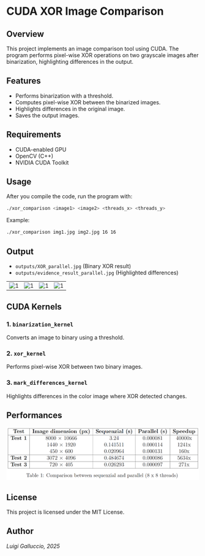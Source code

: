 # CUDA XOR Image Comparison

## Overview
This project implements an image comparison tool using CUDA. The program performs pixel-wise XOR operations on two grayscale images after binarization, highlighting differences in the output.

## Features
- Performs binarization with a threshold.
- Computes pixel-wise XOR between the binarized images.
- Highlights differences in the original image.
- Saves the output images.

## Requirements
- CUDA-enabled GPU
- OpenCV (C++)
- NVIDIA CUDA Toolkit


## Usage
After you compile the code, run the program with:
```sh
./xor_comparison <image1> <image2> <threads_x> <threads_y>
```
Example:
```sh
./xor_comparison img1.jpg img2.jpg 16 16
```

## Output
- `outputs/XOR_parallel.jpg` (Binary XOR result)
- `outputs/evidence_result_parallel.jpg` (Highlighted differences)
<table>
  <tr>
    <td> <img src="inputs/hd1.jpeg"  alt="1" width = 380px height = 330px ></td>
    <td> <img src="inputs/hd2.jpeg"  alt="1" width = 380px height = 330px ></td>
    <td> <img src="outputs/XOR_parallel.jpg"  alt="1" width = 380px height = 330px ></td>
    <td> <img src="outputs/evidence_result_parallel.jpg"  alt="1" width = 380px height = 330px ></td>
  </tr>
</table>

## CUDA Kernels
### 1. `binarization_kernel`
Converts an image to binary using a threshold.

### 2. `xor_kernel`
Performs pixel-wise XOR between two binary images.

### 3. `mark_differences_kernel`
Highlights differences in the color image where XOR detected changes.

## Performances
![Table Comparison](tablecomparison.png)

## License
This project is licensed under the MIT License.

## Author
_Luigi Galluccio, 2025_

